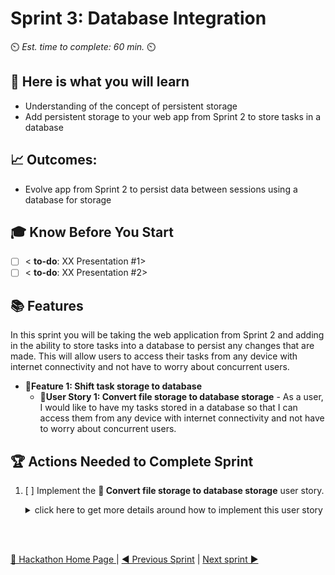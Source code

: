 # Sprint 3: Database Integration
⏲️ _Est. time to complete: 60 min._ ⏲️

## 🎯 Here is what you will learn 
- Understanding of the concept of persistent storage
- Add persistent storage to your web app from Sprint 2 to store tasks in a database

## 📈 Outcomes:
- Evolve app from Sprint 2 to persist data between sessions using a database for storage


## 🎓 Know Before You Start
- [ ] \< **to-do**: XX Presentation #1\>
- [ ] \< **to-do**: XX Presentation #2\>

## 📚 Features
In this sprint you will be taking the web application from Sprint 2 and adding in the ability to store tasks into a database to persist any changes that are made. This will allow users to access their tasks from any device with internet connectivity and not have to worry about concurrent users.

- **📕Feature 1: Shift task storage to database**
  - **📖User Story 1: Convert file storage to database storage** - As a user, I would like to have my tasks stored in a database so that I can access them from any device with internet connectivity and not have to worry about concurrent users.


## 🏆 Actions Needed to Complete Sprint 

1. [ ] Implement the **📖 Convert file storage to database storage** user story.
    <details>
    <summary>click here to get more details around how to implement this user story</summary>
      <details>
      <summary>🔒 Acceptance Criteria</summary>

      - **Description** - As a user, I would like to have my tasks stored in a database so that I can access them from any device with internet connectivity and not have to worry about concurrent users.

      - **Acceptance Criteria:**
        - The application should store the tasks in a database instead of a file.
      </details> 
      <details>
      <summary>🎓Know before you start</summary>
      
      - The following resources/videos will help you get a better understanding of some of the basic Python concepts that you will use to complete this user story.
        - TBD
      </details>

    **📢 Still need additional help?** - follow this [**step-by-step guide**](./Features%201%20-%20Shift%20task%20storage%20to%20database/User%20Story%201%20-%20Move%20from%20File%20Storage%20to%20database.md) <br/>
    </details><br/>


<br/>


[🔼 Hackathon Home Page ](/Track_2_ToDo_App/README.md) | [◀ Previous Sprint](/Track_2_ToDo_App/Sprint-02%20-%20Web%20Application/README.md) | [Next sprint ▶](/Track_2_ToDo_App/Sprint-04%20-%20Voice%20To%20Text/README.md)
